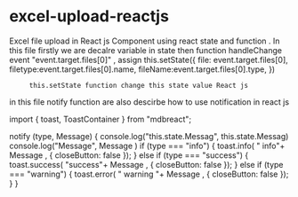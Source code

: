 # excel-upload-reactjs
Excel file upload in React js  Component  using react state   and function .
In  this file firstly we are decalre variable in state then function handleChange event "event.target.files[0]"  , assign  this.setState({
          file: event.target.files[0],
          filetype:event.target.files[0].name,
          fileName:event.target.files[0].type,
         })  
         
         this.setState function change this state value React js 
         
         
in this file notify  function are also descirbe how to use notification in react js 


import { toast, ToastContainer } from "mdbreact";

  notify (type, Message) {
    console.log("this.state.Messag", this.state.Messag)
    console.log("Message", Message )
    if (type === "info")
    { toast.info( " info"+ Message , { closeButton: false });
    }
    else if 
    (type === "success") 
    { toast.success( "success"+ Message , { closeButton: false });
    }
    else if (type === "warning")
    { toast.error( " warning "+ Message , { closeButton: false });
    }
    }
    
